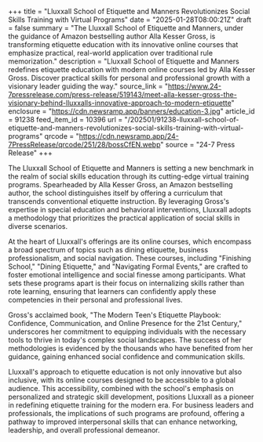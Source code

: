 +++
title = "Lluxxall School of Etiquette and Manners Revolutionizes Social Skills Training with Virtual Programs"
date = "2025-01-28T08:00:21Z"
draft = false
summary = "The Lluxxall School of Etiquette and Manners, under the guidance of Amazon bestselling author Alla Kesser Gross, is transforming etiquette education with its innovative online courses that emphasize practical, real-world application over traditional rule memorization."
description = "Lluxxall School of Etiquette and Manners redefines etiquette education with modern online courses led by Alla Kesser Gross. Discover practical skills for personal and professional growth with a visionary leader guiding the way."
source_link = "https://www.24-7pressrelease.com/press-release/519143/meet-alla-kesser-gross-the-visionary-behind-lluxxalls-innovative-approach-to-modern-etiquette"
enclosure = "https://cdn.newsramp.app/banners/education-3.jpg"
article_id = 91238
feed_item_id = 10396
url = "/202501/91238-lluxxall-school-of-etiquette-and-manners-revolutionizes-social-skills-training-with-virtual-programs"
qrcode = "https://cdn.newsramp.app/24-7PressRelease/qrcode/251/28/bossCfEN.webp"
source = "24-7 Press Release"
+++

<p>The Lluxxall School of Etiquette and Manners is setting a new benchmark in the realm of social skills education through its cutting-edge virtual training programs. Spearheaded by Alla Kesser Gross, an Amazon bestselling author, the school distinguishes itself by offering a curriculum that transcends conventional etiquette instruction. By leveraging Gross's expertise in special education and behavioral interventions, Lluxxall adopts a methodology that prioritizes the practical application of social skills in diverse scenarios.</p><p>At the heart of Lluxxall's offerings are its online courses, which encompass a broad spectrum of topics such as dining etiquette, business professionalism, and social navigation. These courses, including "Finishing School," "Dining Etiquette," and "Navigating Formal Events," are crafted to foster emotional intelligence and social finesse among participants. What sets these programs apart is their focus on internalizing skills rather than rote learning, ensuring that learners can confidently apply these competencies in their personal and professional lives.</p><p>Gross's acclaimed book, "The Modern Teen's Etiquette Playbook: Confidence, Communication, and Online Presence for the 21st Century," underscores her commitment to equipping individuals with the necessary tools to thrive in today's complex social landscapes. The success of her methodologies is evidenced by the thousands who have benefited from her guidance, gaining enhanced social confidence and communication skills.</p><p>Lluxxall's approach to etiquette education is not only innovative but also inclusive, with its online courses designed to be accessible to a global audience. This accessibility, combined with the school's emphasis on personalized and strategic skill development, positions Lluxxall as a pioneer in redefining etiquette training for the modern era. For business leaders and professionals, the implications of such programs are profound, offering a pathway to improved interpersonal skills that can enhance networking, leadership, and overall professional demeanor.</p>